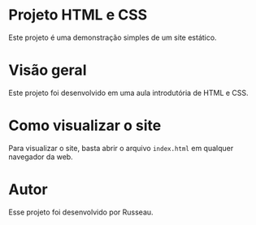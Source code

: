 # Projeto HTML e CSS

  Este projeto é uma demonstração simples de um site estático.

# Visão geral

  Este projeto foi desenvolvido em uma aula introdutória de HTML e CSS.

# Como visualizar o site

  Para visualizar o site, basta abrir o arquivo `index.html` em qualquer navegador da web.

# Autor

  Esse projeto foi desenvolvido por Russeau.